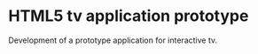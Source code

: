 <!--
  id: 2288
  slug: html5-tv-application-prototype
  type: fortpolio
  categories: 
  tags: HTML, Javascript, Less, Grunt, canvas, prototype
  clients: 72andSunny
  collaboration: 
  prizes: 
  thumbnail: tvprototype_leftright.jpg
  image: tvprototype_leftright.jpg
  images: tvprototype_start.jpg, tvprototype_feed.jpg, tvprototype_leftright.jpg, tvprototype_loading.jpg
  inCv: false
  inPortfolio: false
  dateFrom: 2013-11-01
  dateTo: 2013-12-01
-->

# HTML5 tv application prototype

<p>Development of a prototype application for interactive tv.</p>